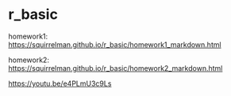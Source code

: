 # r_basic
homework1:
https://squirrelman.github.io/r_basic/homework1_markdown.html

homework2:
https://squirrelman.github.io/r_basic/homework2_markdown.html

https://youtu.be/e4PLmU3c9Ls
